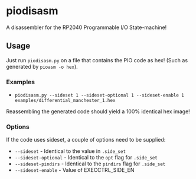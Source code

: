 # piodisasm
A disassembler for the RP2040 Programmable I/O State-machine!

## Usage

Just run `piodisasm.py` on a file that contains the PIO code as hex! (Such as generated by `pioasm -o hex`).

### Examples

- `piodisasm.py --sideset 1 --sideset-optional 1 --sideset-enable 1 examples/differential_manchester_1.hex`

Reassembling the generated code should yield a 100% identical hex image!

### Options

If the code uses sideset, a couple of options need to be supplied:

- `--sideset` - Identical to the value in `.side_set`
- `--sideset-optional` - Identical to the `opt` flag for `.side_set`
- `--sideset-pindirs` - Identical to the `pindirs` flag for `.side_set`
- `--sideset-enable` - Value of EXECCTRL_SIDE_EN
